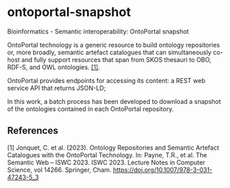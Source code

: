 # ontoportal-snapshot
Bioinformatics - Semantic interoperability: OntoPortal snapshot 

OntoPortal technology is a generic resource to build ontology repositories or, more broadly, semantic artefact catalogues that can simultaneously co-host and fully support resources that span from SKOS thesauri to OBO, RDF-S, and OWL ontologies. [[1]](#1).

OntoPortal provides endpoints for accessing its content: a REST web service API that returns JSON-LD;

In this work, a batch process has been developed to download a snapshot of the ontologies contained in each OntoPortal repository.

## References
<a id="1">[1]</a> 
Jonquet, C. et al. (2023). Ontology Repositories and Semantic Artefact Catalogues with the OntoPortal Technology. In: Payne, T.R., et al. The Semantic Web – ISWC 2023. ISWC 2023. Lecture Notes in Computer Science, vol 14266. Springer, Cham. https://doi.org/10.1007/978-3-031-47243-5_3
